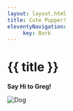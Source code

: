 ```yaml
---
layout: layout.html
title: Cute Pupper!
eleventyNavigation:
     key: Bork
---
```

# {{ title }}
**Say Hi to Greg!**

![Dog](img/Gregory.jpg)
